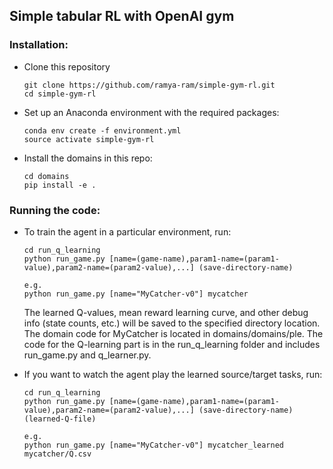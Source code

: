 ## Simple tabular RL with OpenAI gym

### Installation:

* Clone this repository

	```
	git clone https://github.com/ramya-ram/simple-gym-rl.git
	cd simple-gym-rl
	```

* Set up an Anaconda environment with the required packages:
	```
	conda env create -f environment.yml
	source activate simple-gym-rl
	```

* Install the domains in this repo:

	```
	cd domains
	pip install -e .
	```

### Running the code:

* To train the agent in a particular environment, run:

	```
	cd run_q_learning
	python run_game.py [name=(game-name),param1-name=(param1-value),param2-name=(param2-value),...] (save-directory-name)

	e.g.
	python run_game.py [name="MyCatcher-v0"] mycatcher
	```

	The learned Q-values, mean reward learning curve, and other debug info (state counts, etc.) will be saved to the specified directory location.
	The domain code for MyCatcher is located in domains/domains/ple. The code for the Q-learning part is in the run_q_learning folder and includes run_game.py and q_learner.py.

* If you want to watch the agent play the learned source/target tasks, run:

	```
	cd run_q_learning
	python run_game.py [name=(game-name),param1-name=(param1-value),param2-name=(param2-value),...] (save-directory-name) (learned-Q-file)

	e.g.
	python run_game.py [name="MyCatcher-v0"] mycatcher_learned mycatcher/Q.csv
	```